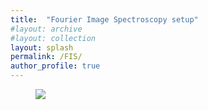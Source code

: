 ```yaml
---
title:  "Fourier Image Spectroscopy setup"
#layout: archive
#layout: collection
layout: splash
permalink: /FIS/
author_profile: true
---
```

<figure style="width: 100%" class="align-left">
  <img src="{{ site.url }}{{ site.baseurl }}/assets/FIS-setup-visible.pdf">
</figure> 
